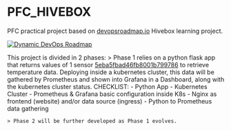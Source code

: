 # PFC_HIVEBOX
PFC practical project based on [devopsroadmap.io](https://devopsroadmap.io/projects/hivebox/) Hivebox learning project.

[![Dynamic DevOps Roadmap](https://devopshive.net/badges/dynamic-devops-roadmap.svg)](https://github.com/DevOpsHiveHQ/dynamic-devops-roadmap)

This project is divided in 2 phases:
    > Phase 1 relies on a python flask app that returns values of 1 sensor [5eba5fbad46fb8001b799786](https://opensensemap.org/explore/5eba5fbad46fb8001b799786) to retrieve temperature data. Deploying inside a kubernetes cluster, this data will be gathered by Prometheus and shown into Grafana in a Dashboard, along with the kubernetes cluster status.
        CHECKLIST:
        - Python App
        - Kubernetes Cluster
        - Prometheus & Grafana basic configuration inside K8s
        - Nginx as frontend (website) and/or data source (ingress)
        - Python to Prometheus data gathering

    > Phase 2 will be further developed as Phase 1 evolves.

